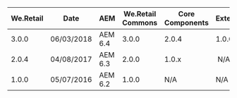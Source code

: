 We.Retail | Date       | AEM      | We.Retail Commons | Core Components | Extension
----------|------------|----------|-------------------|-----------------|-----------
3.0.0     | 06/03/2018 | AEM 6.4  | 3.0.0             | 2.0.4           | 1.0.0
2.0.4     | 04/08/2017 | AEM 6.3  | 2.0.0             | 1.0.x           | N/A
1.0.0     | 05/07/2016 | AEM 6.2  | 1.0.0             | N/A             | N/A
